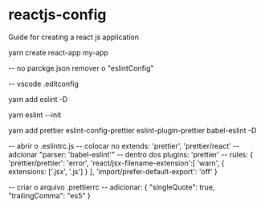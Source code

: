 # reactjs-config
Guide for creating a react js application


yarn create react-app my-app

-- no parckge.json remover o "eslintConfig"

-- vscode .editconfig

yarn add eslint -D

yarn eslint --init

yarn add prettier eslint-config-prettier eslint-plugin-prettier babel-eslint -D

-- abrir o .eslintrc.js
-- colocar no extends: 'prettier', 'prettier/react'
-- adcionar "parser: 'babel-eslint'"
-- dentro dos plugins: 'prettier'
-- rules: {
    'prettier/prettier': 'error',
    'react/jsx-filename-extension':[
        'warn',
        { extensions: ['.jsx', '.js'] }
    ],
    'import/prefer-default-export': 'off'
   }


-- criar o arquivo .prettierrc
-- adicionar: 
{
    "singleQuote": true,
    "trailingComma": "es5"
}
